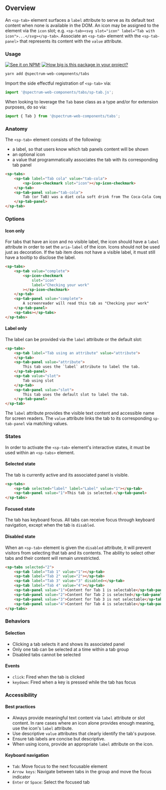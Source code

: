 ## Overview

An `<sp-tab>` element surfaces a `label` attribute to serve as its default text content when none is available in the DOM. An icon may be assigned to the element via the `icon` slot; e.g. `<sp-tab><svg slot="icon" label="Tab with icon">...</svg></sp-tab>`. Associate an `<sp-tab>` element with the `<sp-tab-panel>` that represents its content with the `value` attribute.

### Usage

[![See it on NPM!](https://img.shields.io/npm/v/@spectrum-web-components/tabs?style=for-the-badge)](https://www.npmjs.com/package/@spectrum-web-components/tabs)
[![How big is this package in your project?](https://img.shields.io/bundlephobia/minzip/@spectrum-web-components/tabs?style=for-the-badge)](https://bundlephobia.com/result?p=@spectrum-web-components/tabs)

```bash
yarn add @spectrum-web-components/tabs
```

Import the side effectful registration of `<sp-tab>` via:

```js
import '@spectrum-web-components/tabs/sp-tab.js';
```

When looking to leverage the `Tab` base class as a type and/or for extension purposes, do so via:

```js
import { Tab } from '@spectrum-web-components/tabs';
```

### Anatomy

The `<sp-tab>` element consists of the following:

- a label, so that users know which tab panels content will be shown
- an optional icon
- a value that programmatically associates the tab with its corresponding tab panel

```html
<sp-tabs>
    <sp-tab label="Tab cola" value="tab-cola">
        <sp-icon-checkmark slot="icon"></sp-icon-checkmark>
    </sp-tab>
    <sp-tab-panel value="tab-cola">
        Tab (or TaB) was a diet cola soft drink from The Coca-Cola Company, introduced in 1963. It is no longer produced.
    </sp-tab-panel>
</sp-tab>
```

### Options

#### Icon only

For tabs that have an icon and no visible label, the icon should have a `label` attribute in order to set the `aria-label` of the icon. Icons should not be used just as decoration. If the tab item does not have a visible label, it must still have a tooltip to disclose the label.

```html
<sp-tabs>
    <sp-tab value="complete">
        <sp-icon-checkmark
            slot="icon"
            label="Checking your work"
        ></sp-icon-checkmark>
    </sp-tab>
    <sp-tab-panel value="complete">
        A screenreader will read this tab as "Checking your work"
    </sp-tab-panel>
    <sp-tabs></sp-tabs>
</sp-tabs>
```

#### Label only

The label can be provided via the `label` attribute or the default slot:

```html
<sp-tabs>
    <sp-tab label="Tab using an attribute" value="attribute">
    </sp-tab>
    <sp-tab-panel value="attribute">
        This tab uses the `label` attribute to label the tab.
    </sp-tab-panel>
    <sp-tab value="slot">
        Tab using slot
    </sp-tab>
    <sp-tab-panel value="slot">
        This tab uses the default slot to label the tab.
    </sp-tab-panel>
</sp-tab>
```

The `label` attribute provides the visible text content and accessible name for screen readers. The `value` attribute links the tab to its corresponding `sp-tab-panel` via matching values.

### States

In order to activate the `<sp-tab>` element's interactive states, it must be used within an `<sp-tabs>` element.

#### Selected state

The tab is currently active and its associated panel is visible.

```html
<sp-tabs>
    <sp-tab selected="label" label="Label" value="1"></sp-tab>
    <sp-tab-panel value="1">This tab is selected.</sp-tab-panel>
</sp-tabs>
```

#### Focused state

The tab has keyboard focus. All tabs can receive focus through keyboard navigation, except when the tab is `disabled`.

#### Disabled state

When an `<sp-tab>` element is given the `disabled` attribute, it will prevent visitors from selecting that tab and its contents. The ability to select other tabs and their content will remain unrestricted.

```html
<sp-tabs selected="2">
    <sp-tab label="Tab 1" value="1"></sp-tab>
    <sp-tab label="Tab 2" value="2"></sp-tab>
    <sp-tab label="Tab 3" value="3" disabled></sp-tab>
    <sp-tab label="Tab 4" value="4"></sp-tab>
    <sp-tab-panel value="1">Content for Tab 1 is selectable</sp-tab-panel>
    <sp-tab-panel value="2">Content for Tab 2 is selected</sp-tab-panel>
    <sp-tab-panel value="3">Content for Tab 3 is not selectable</sp-tab-panel>
    <sp-tab-panel value="4">Content for Tab 4 is selectable</sp-tab-panel>
</sp-tabs>
```

### Behaviors

#### Selection

- Clicking a tab selects it and shows its associated panel
- Only one tab can be selected at a time within a tab group
- Disabled tabs cannot be selected

#### Events

- `click`: Fired when the tab is clicked
- `keydown`: Fired when a key is pressed while the tab has focus

### Accessibility

#### Best practices

- Always provide meaningful text content via `label` attribute or slot content. In rare cases where an icon alone provides enough meaning, use the icon's `label` attribute.
- Use descriptive `value` attributes that clearly identify the tab's purpose.
- Ensure tab labels are concise but descriptive.
- When using icons, provide an appropriate `label` attribute on the icon.

#### Keyboard navigation

- `Tab`: Move focus to the next focusable element
- `Arrow keys`: Navigate between tabs in the group and move the focus indicator
- `Enter` or `Space`: Select the focused tab
